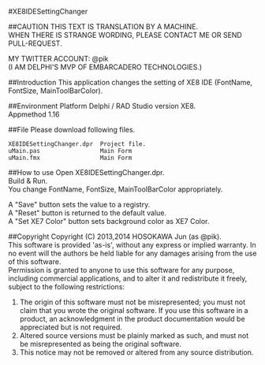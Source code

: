 #XE8IDESettingChanger
  
##CAUTION
THIS TEXT IS TRANSLATION BY A MACHINE.  
WHEN THERE IS STRANGE WORDING, PLEASE CONTACT ME OR SEND PULL-REQUEST.  
  
MY TWITTER ACCOUNT: @pik  
(I AM DELPHI'S MVP OF EMBARCADERO TECHNOLOGIES.)  

##Introduction
This application changes the setting of XE8 IDE (FontName, FontSize, MainToolBarColor).

##Environment Platform
Delphi / RAD Studio version XE8.  
Appmethod 1.16  

##File
Please download following files.  

    XE8IDESettingChanger.dpr  Project file.
    uMain.pas                 Main Form
    uMain.fmx                 Main Form

##How to use
Open XE8IDESettingChanger.dpr.  
Build & Run.  
You change FontName, FontSize, MainToolBarColor appropriately.  
  
A "Save" button sets the value to a registry.  
A "Reset" button is returned to the default value.  
A "Set XE7 Color" button sets background color as XE7 Color.  

##Copyright
Copyright (C) 2013,2014 HOSOKAWA Jun (as @pik).  
This software is provided 'as-is', without any express or implied warranty. In no event will the authors be held liable for any damages arising from the use of this software.  
Permission is granted to anyone to use this software for any purpose, including commercial applications, and to alter it and redistribute it freely, subject to the following restrictions:  
1. The origin of this software must not be misrepresented; you must not claim that you wrote the original software. If you use this software in a product, an acknowledgment in the product documentation would be appreciated but is not required.  
2. Altered source versions must be plainly marked as such, and must not be misrepresented as being the original software.  
3. This notice may not be removed or altered from any source distribution.  
